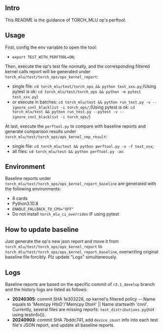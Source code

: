## Intro

This README is the guidance of TORCH_MLU op's perftool.

## Usage

First, config the env variable to open the tool:
- `export TEST_WITH_PERFTOOL=ON`;

Then, execute the op's test file normally, and the corresponding filtered kernel calls report will be generated under `torch_mlu/test/torch_ops/ops_kernel_report`:
- single file: `cd torch_mlu/test/torch_ops && python test_xxx.py`;(Using pytest is ok: `cd torch_mlu/test/torch_ops && python -m pytest test_xxx.py`)
- or execute in batches: `cd torch_mlu/test && python run_test.py -v --ignore_cnnl_blacklist -i torch_ops/`;(Using pytest is ok: `cd torch_mlu/test && python run_test.py --pytest -v --ignore_cnnl_blacklist -i torch_ops/`)

At last, execute the `perftool.py` to compare with baseline reports and generate comparison results under `torch_mlu/test/torch_ops/ops_kernel_cmp_result`:
- single file: `cd torch_mlu/test && python perftool.py -v -f test_xxx`;
- all files: `cd torch_mlu/test && python perftool.py -av`.

## Environment

Baseline reports under `torch_mlu/test/torch_ops/ops_kernel_report_baseline` are generated with the following environments:
- 8 cards
- Python3.10.8
- `ENABLE_FALLBACK_TO_CPU="OFF"`
- Do not install `torch_mlu_ci_overrides` IF using pytest

## How to update baseline

Just generate the op's new json report and move it from `torch_mlu/test/torch_ops/ops_kernel_report` to `torch_mlu/test/torch_ops/ops_kernel_report_baseline`, overwriting original baseline file forcibly. Plz update "Logs" simultaneously.

## Logs

Baseline reports are based on the specific commit of `r2.1_develop` branch and the history logs are listed as follows:
- **20240305**: commit SHA 1e303228, op kernel's filtered policy -- Name equals to 'Memcpy HtoD'/'Memcpy DtoH' || Name startswith 'cnnl'. Currently, several files are missing reports: `test_distributions.py`(not using testinfo()).
- **20240903**: commit SHA 7bddc741, add `device_count` info into each test file's JSON report, and update all baseline reports.


